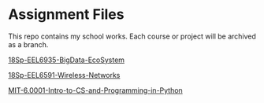 Assignment Files
======
This repo contains my school works.
Each course or project will be archived as a branch.

[18Sp-EEL6935-BigData-EcoSystem](https://github.com/zxnie/Assignment-Files/tree/18Sp-EEL6935-BigData-EcoSystem)

[18Sp-EEL6591-Wireless-Networks](https://github.com/zxnie/Assignment-Files/tree/18Sp-EEL6591-Wireless-Networks)

[MIT-6.0001-Intro-to-CS-and-Programming-in-Python](https://github.com/zxnie/Assignment-Files/tree/MIT-6.0001-Intro-to-CS-and-Programming-in-Python)